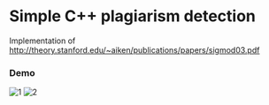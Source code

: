 # Simple C++ plagiarism detection
Implementation of http://theory.stanford.edu/~aiken/publications/papers/sigmod03.pdf   
### Demo  
![1](http://i.imgur.com/MI8lvzV.png) ![2](http://i.imgur.com/9tQ6Dna.png)
